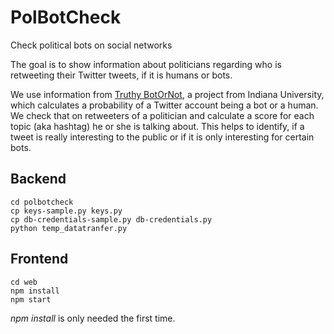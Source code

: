 # PolBotCheck
Check political bots on social networks

The goal is to show information about politicians regarding who is retweeting their Twitter
tweets, if it is humans or bots.

We use information from [Truthy BotOrNot](http://truthy.indiana.edu/botornot/), a project
from Indiana University, which calculates a probability of a Twitter account being a bot
or a human. We check that on retweeters of a politician and calculate a score for each
topic (aka hashtag) he or she is talking about. This helps to identify, if a tweet is
really interesting to the public or if it is only interesting for certain bots.

## Backend

    cd polbotcheck
    cp keys-sample.py keys.py
    cp db-credentials-sample.py db-credentials.py
    python temp_datatranfer.py

## Frontend

    cd web
    npm install
    npm start

_npm install_ is only needed the first time.


